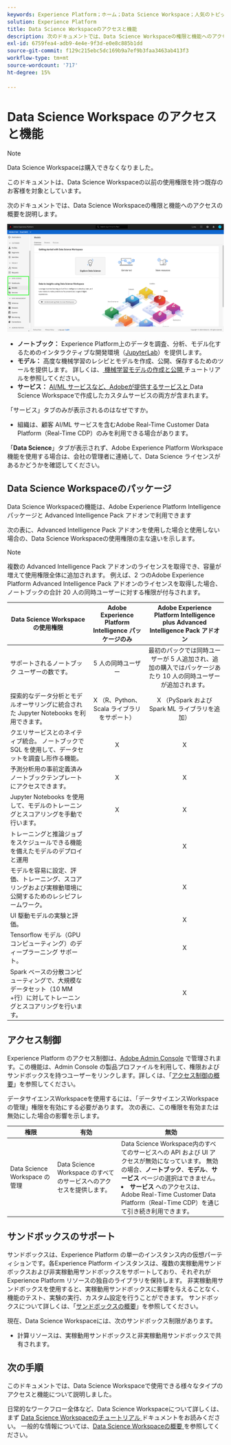 ```yaml
---
keywords: Experience Platform；ホーム；Data Science Workspace；人気のトピック；アクセス制御；サンドボックス；intelligence pack;dsw 機能；dsw アクセス；Adobe Experience Platform Intelligence;intelligence;aep intelligence パッケージ
solution: Experience Platform
title: Data Science Workspaceのアクセスと機能
description: 次のドキュメントでは、Data Science Workspaceの権限と機能へのアクセスの概要を説明します。
exl-id: 6759fea4-adb9-4e4e-9f3d-e0e8c885b1dd
source-git-commit: f129c215ebc5dc169b9a7ef9b3faa3463ab413f3
workflow-type: tm+mt
source-wordcount: '717'
ht-degree: 15%

---
```


# Data Science Workspace のアクセスと機能

>[!NOTE]
>
>Data Science Workspaceは購入できなくなりました。
>
>このドキュメントは、Data Science Workspaceの以前の使用権限を持つ既存のお客様を対象としています。

次のドキュメントでは、Data Science Workspaceの権限と機能へのアクセスの概要を説明します。

![DSW タブ ](./images/access/platform-tabs.png)

- **ノートブック：** Experience Platform上のデータを調査、分析、モデル化するためのインタラクティブな開発環境（[JupyterLab](./jupyterlab/overview.md)）を提供します。
- **モデル：** 高度な機械学習のレシピとモデルを作成、公開、保存するためのツールを提供します。 詳しくは、[ 機械学習モデルの作成と公開 ](./models-recipes/create-publish-model.md) チュートリアルを参照してください。
- **サービス：** [AI/ML サービスなど、Adobeが提供するサービスと ](../intelligent-services/home.md)Data Science Workspaceで作成したカスタムサービスの両方が含まれます。

「サービス」タブのみが表示されるのはなぜですか。

- 組織は、顧客 AI/ML サービスを含むAdobe Real-Time Customer Data Platform（Real-Time CDP）のみを利用できる場合があります。

「**Data Science**」タブが表示されず、Adobe Experience Platform Workspace機能を使用する場合は、会社の管理者に連絡して、Data Science ライセンスがあるかどうかを確認してください。

## Data Science Workspaceのパッケージ

Data Science Workspaceの機能は、Adobe Experience Platform Intelligence パッケージと Advanced Intelligence Pack アドオンで利用できます

次の表に、Advanced Intelligence Pack アドオンを使用した場合と使用しない場合の、Data Science Workspaceの使用権限の主な違いを示します。

>[!NOTE]
>
>複数の Advanced Intelligence Pack アドオンのライセンスを取得でき、容量が増えて使用権限全体に追加されます。 例えば、2 つのAdobe Experience Platform Advanced Intelligence Pack アドオンのライセンスを取得した場合、ノートブックの合計 20 人の同時ユーザーに対する権限が付与されます。

| Data Science Workspaceの使用権限 | Adobe Experience Platform Intelligence パッケージのみ | Adobe Experience Platform Intelligence plus Advanced Intelligence Pack アドオン |
| --- | :---: | :---: |
| サポートされるノートブック ユーザーの数です。 | 5 人の同時ユーザー | 最初のパックでは同時ユーザーが 5 人追加され、追加の購入ではパッケージあたり 10 人の同時ユーザーが追加されます。 |
| 探索的なデータ分析とモデルオーサリングに統合された Jupyter Notebooks を利用できます。 | X （R、Python、Scala ライブラリをサポート） | X （PySpark および Spark ML ライブラリを追加） |
| クエリサービスとのネイティブ統合。 ノートブックで SQL を使用して、データセットを調査し形作る機能。 | X | X |
| 予測分析用の事前定義済みノートブックテンプレートにアクセスできます。 | X | X |
| Jupyter Notebooks を使用して、モデルのトレーニングとスコアリングを手動で行います。 | X | X |
| トレーニングと推論ジョブをスケジュールできる機能を備えたモデルのデプロイと運用 | | X |
| モデルを容易に設定、評価、トレーニング、スコアリングおよび実稼動環境に公開するためのレシピフレームワーク。 |  | X |
| UI 駆動モデルの実験と評価。 | | X |
| Tensorflow モデル（GPU コンピューティング）のディープラーニング サポート。 | | X |
| Spark ベースの分散コンピューティングで、大規模なデータセット（10 MM +行）に対してトレーニングとスコアリングを行います。 | | X |

## アクセス制御

Experience Platform のアクセス制御は、[Adobe Admin Console](https://adminconsole.adobe.com) で管理されます。この機能は、Admin Console の製品プロファイルを利用して、権限およびサンドボックスを持つユーザーをリンクします。詳しくは、「[アクセス制御の概要](../access-control/home.md)」を参照してください。

データサイエンスWorkspaceを使用するには、「データサイエンスWorkspaceの管理」権限を有効にする必要があります。 次の表に、この権限を有効または無効にした場合の影響を示します。

| 権限 | 有効 | 無効 |
|---|---|---|
| Data Science Workspace の管理 | Data Science Workspace のすべてのサービスへのアクセスを提供します。 | Data Science Workspace内のすべてのサービスへの API および UI アクセスが無効になっています。 無効の場合、**ノートブック**、**モデル**、**サービス** ページの選択はできません。 <li>**サービス** へのアクセスは、Adobe Real-Time Customer Data Platform（Real-Time CDP）を通じて引き続き利用できます。</li> |

## サンドボックスのサポート

サンドボックスは、Experience Platform の単一のインスタンス内の仮想パーティションです。各Experience Platform インスタンスは、複数の実稼動用サンドボックスおよび非実稼動用サンドボックスをサポートしており、それぞれがExperience Platform リソースの独自のライブラリを保持します。 非実稼動用サンドボックスを使用すると、実稼動用サンドボックスに影響を与えることなく、機能のテスト、実験の実行、カスタム設定を行うことができます。 サンドボックスについて詳しくは、「[サンドボックスの概要](../sandboxes/home.md)」を参照してください。

現在、Data Science Workspaceには、次のサンドボックス制限があります。

- 計算リソースは、実稼動用サンドボックスと非実稼動用サンドボックスで共有されます。

## 次の手順

このドキュメントでは、Data Science Workspaceで使用できる様々なタイプのアクセスと機能について説明しました。

日常的なワークフロー全体など、Data Science Workspaceについて詳しくは、まず [Data Science Workspaceのチュートリアル ](./walkthrough.md) ドキュメントをお読みください。 一般的な情報については、[Data Science Workspaceの概要 ](./home.md) を参照してください。
